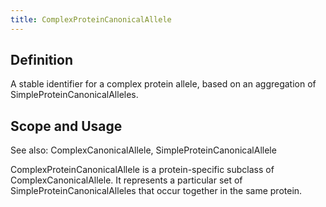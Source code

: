 ```yaml
---
title: ComplexProteinCanonicalAllele
---
```


Definition
----------

A stable identifier for a complex protein allele, based on an aggregation of SimpleProteinCanonicalAlleles.

Scope and Usage
---------------

See also: ComplexCanonicalAllele, SimpleProteinCanonicalAllele

ComplexProteinCanonicalAllele is a protein-specific subclass of ComplexCanonicalAllele.  It represents a particular set of SimpleProteinCanonicalAlleles that occur together in the same protein.
